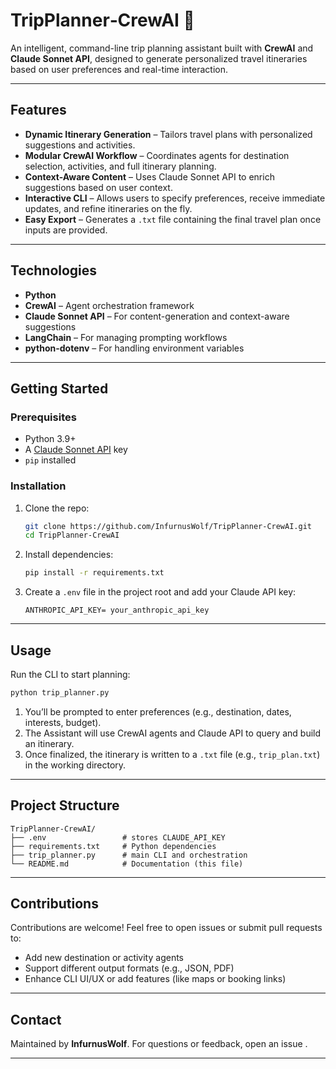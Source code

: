 # TripPlanner‑CrewAI 🚀

An intelligent, command-line trip planning assistant built with **CrewAI** and **Claude Sonnet API**, designed to generate personalized travel itineraries based on user preferences and real-time interaction.

---

## Features

* **Dynamic Itinerary Generation** – Tailors travel plans with personalized suggestions and activities.
* **Modular CrewAI Workflow** – Coordinates agents for destination selection, activities, and full itinerary planning.
* **Context-Aware Content** – Uses Claude Sonnet API to enrich suggestions based on user context.
* **Interactive CLI** – Allows users to specify preferences, receive immediate updates, and refine itineraries on the fly.
* **Easy Export** – Generates a `.txt` file containing the final travel plan once inputs are provided.

---

## Technologies

* **Python**
* **CrewAI** – Agent orchestration framework
* **Claude Sonnet API** – For content-generation and context-aware suggestions
* **LangChain** – For managing prompting workflows
* **python-dotenv** – For handling environment variables

---

## Getting Started

### Prerequisites

* Python 3.9+
* A [Claude Sonnet API](https://www.anthropic.com/docs/) key
* `pip` installed

### Installation

1. Clone the repo:

   ```bash
   git clone https://github.com/InfurnusWolf/TripPlanner‑CrewAI.git
   cd TripPlanner‑CrewAI
   ```

2. Install dependencies:

   ```bash
   pip install -r requirements.txt
   ```

3. Create a `.env` file in the project root and add your Claude API key:

   ```env
   ANTHROPIC_API_KEY= your_anthropic_api_key
   ```

---

## Usage

Run the CLI to start planning:

```bash
python trip_planner.py
```

1. You’ll be prompted to enter preferences (e.g., destination, dates, interests, budget).
2. The Assistant will use CrewAI agents and Claude API to query and build an itinerary.
3. Once finalized, the itinerary is written to a `.txt` file (e.g., `trip_plan.txt`) in the working directory.

---

## Project Structure

```
TripPlanner‑CrewAI/
├── .env                 # stores CLAUDE_API_KEY
├── requirements.txt     # Python dependencies
├── trip_planner.py      # main CLI and orchestration
└── README.md            # Documentation (this file)
```

---

## Contributions

Contributions are welcome! Feel free to open issues or submit pull requests to:

* Add new destination or activity agents
* Support different output formats (e.g., JSON, PDF)
* Enhance CLI UI/UX or add features (like maps or booking links)


---

## Contact

Maintained by **InfurnusWolf**.
For questions or feedback, open an issue .

---


